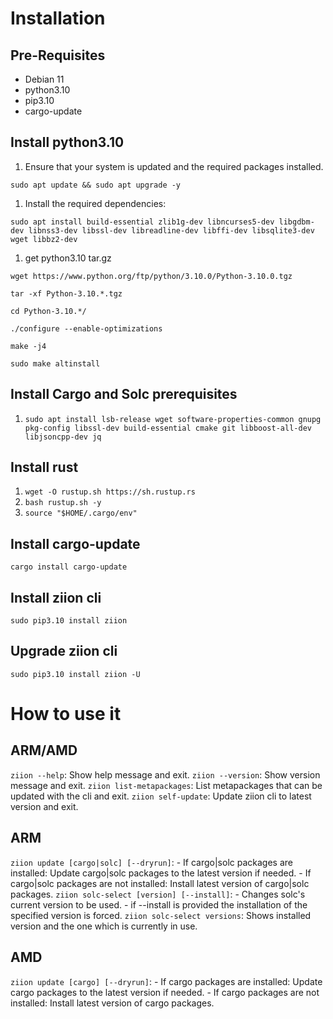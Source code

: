 # Installation

## Pre-Requisites

- Debian 11
- python3.10
- pip3.10
- cargo-update

## Install python3.10

1. Ensure that your system is updated and the required packages installed.

`sudo apt update && sudo apt upgrade -y`

1. Install the required dependencies:

`sudo apt install build-essential zlib1g-dev libncurses5-dev libgdbm-dev libnss3-dev libssl-dev libreadline-dev libffi-dev libsqlite3-dev wget libbz2-dev`

1. get python3.10 tar.gz

`wget https://www.python.org/ftp/python/3.10.0/Python-3.10.0.tgz`

`tar -xf Python-3.10.*.tgz`

`cd Python-3.10.*/`

`./configure --enable-optimizations`

`make -j4`

`sudo make altinstall`

## **Install Cargo and Solc prerequisites**

1. `sudo apt install lsb-release wget software-properties-common gnupg pkg-config libssl-dev build-essential cmake git libboost-all-dev libjsoncpp-dev jq`

## Install rust

1. `wget -O rustup.sh https://sh.rustup.rs`
2. `bash rustup.sh -y`
3. `source "$HOME/.cargo/env"`

## Install cargo-update

`cargo install cargo-update`

## Install ziion cli

`sudo pip3.10 install ziion`

## Upgrade ziion cli

`sudo pip3.10 install ziion -U`

# How to use it

## ARM/AMD
`ziion --help`: Show help message and exit.
`ziion --version`: Show version message and exit.
`ziion list-metapackages`: List metapackages that can be updated with the cli and exit.
`ziion self-update`: Update ziion cli to latest version and exit.

## ARM
`ziion update [cargo|solc] [--dryrun]`: 
    - If cargo|solc packages are installed: Update cargo|solc packages to the latest version if needed.
    - If cargo|solc packages are not installed: Install latest version of cargo|solc packages. 
`ziion solc-select [version] [--install]`:
    - Changes solc's current version to be used.
    - if --install is provided the installation of the specified version is forced.
`ziion solc-select versions`: Shows installed version and the one which is currently in use.

## AMD
`ziion update [cargo] [--dryrun]`:
    - If cargo packages are installed: Update cargo packages to the latest version if needed.
    - If cargo packages are not installed: Install latest version of cargo packages. 
